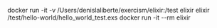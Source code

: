 docker run -it -v /Users/denislaliberte/exercism/elixir:/test elixir elixir /test/hello-world/hello_world_test.exs
docker run -it --rm elixir
